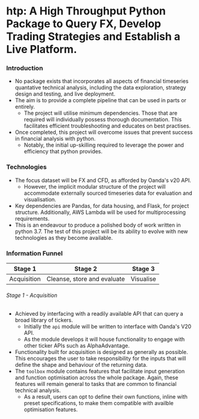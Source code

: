 # htp: A High Throughput Python Package to Query FX, Develop Trading Strategies and Establish a Live Platform.

### Introduction

* No package exists that incorporates all aspects of financial timeseries quantative technical analysis, including the data exploration, strategy design and testing, and live deployment.
* The aim is to provide a complete pipeline that can be used in parts or entirely.
  * The project will utilise minimum dependencies. Those that are required will individually possess thorough documentation. This facilitates efficient troubleshooting and educates on best practises.
* Once completed, this project will overcome issues that prevent success in financial analysis with python.
  * Notably, the initial up-skilling required to leverage the power and efficiency that python provides.

### Technologies

* The focus dataset will be FX and CFD, as afforded by Oanda's v20 API.
  * However, the implicit modular structure of the project will accommodate externally sourced timeseries data for evaluation and visualisation.
* Key dependencies are Pandas, for data housing, and Flask, for project structure. Additionally, AWS Lambda will be used for multiprocessing requirements.
* This is an endeavour to produce a polished body of work written in python 3.7. The test of this project will be its ability to evolve with new technologies as they become available.

### Information Funnel

Stage 1     | Stage 2                     | Stage 3
------------|-----------------------------|----------
Acquisition | Cleanse, store and evaluate | Visualise

###### Stage 1 - Acquisition

* Achieved by interfacing with a readily available API that can query a broad library of tickers.
  * Initially the `api` module will be written to interface with Oanda's V20 API.
  * As the module develops it will house functionality to engage with other ticker APIs such as AlphaAdvantage.
* Functionality built for acquisition is designed as generally as possible. This encourages the user to take responsibility for the inputs that will define the shape and behaviour of the returning data.
* The `toolbox` module contains features that facilitate input generation and function optimisation across the whole package. Again, these features will remain general to tasks that are common to financial technical analysis.
  * As a result, users can opt to define their own functions, inline with preset specifications, to make them compatible with availble optimisation features.
